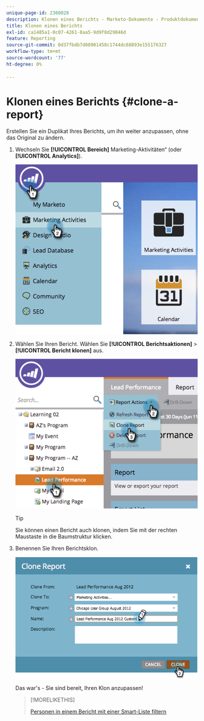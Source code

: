 ```yaml
---
unique-page-id: 2360028
description: Klonen eines Berichts - Marketo-Dokumente - Produktdokumentation
title: Klonen eines Berichts
exl-id: ca1485a1-0c07-4261-8aa5-9d9f8d29046d
feature: Reporting
source-git-commit: 0d37fbdb7d08901458c1744dc68893e155176327
workflow-type: tm+mt
source-wordcount: '77'
ht-degree: 0%

---
```


# Klonen eines Berichts {#clone-a-report}

Erstellen Sie ein Duplikat Ihres Berichts, um ihn weiter anzupassen, ohne das Original zu ändern.

1. Wechseln Sie **[!UICONTROL Bereich]** Marketing-Aktivitäten“ (oder **[!UICONTROL Analytics]**).

   ![](assets/image2014-9-16-14-3a23-3a46.png)

1. Wählen Sie Ihren Bericht. Wählen Sie **[!UICONTROL Berichtsaktionen]** > **[!UICONTROL Bericht klonen]** aus.

   ![](assets/image2014-9-16-14-3a23-3a53.png)

   >[!TIP]
   >
   >Sie können einen Bericht auch klonen, indem Sie mit der rechten Maustaste in die Baumstruktur klicken.

1. Benennen Sie Ihren Berichtsklon.

   ![](assets/image2014-9-16-14-3a23-3a57.png)

   Das war&#39;s - Sie sind bereit, Ihren Klon anzupassen!

   >[!MORELIKETHIS]
   >
   >[Personen in einem Bericht mit einer Smart-Liste filtern](/help/marketo/product-docs/reporting/basic-reporting/editing-reports/filter-people-in-a-report-with-a-smart-list.md)
